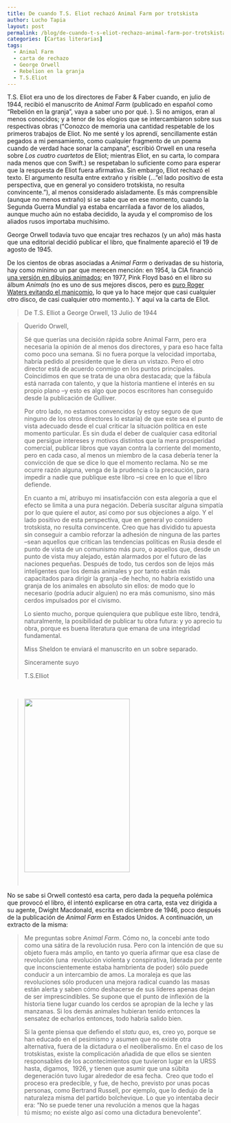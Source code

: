 ```yaml
---
title: De cuando T.S. Eliot rechazó Animal Farm por trotskista
author: Lucho Tapia
layout: post
permalink: /blog/de-cuando-t-s-eliot-rechazo-animal-farm-por-trotskista/
categories: [Cartas literarias]
tags:
  - Animal Farm
  - carta de rechazo
  - George Orwell
  - Rebelion en la granja
  - T.S.Eliot
---
```

T.S. Eliot era uno de los directores de Faber & Faber cuando, en julio de 1944, recibió el manuscrito de _Animal Farm_ (publicado en español como &#8220;Rebelión en la granja&#8221;, vaya a saber uno por qué. ). Si no amigos, eran al menos conocidos; y a tenor de los elogios que se intercambiaron sobre sus respectivas obras ("Conozco de memoria una cantidad respetable de los primeros trabajos de Eliot. No me senté y los aprendí, sencillamente están pegados a mi pensamiento, como cualquier fragmento de un poema cuando de verdad hace sonar la campana&#8221;, escribió Orwell en una reseña sobre _Los cuatro cuartetos_ de Eliot; mientras Eliot, en su carta, lo compara nada menos que con Swift.) se respetaban lo suficiente como para esperar que la respuesta de Eliot fuera afirmativa. Sin embargo, Eliot rechazó el texto. El argumento resulta entre extraño y risible (&#8230;&#8221;el lado positivo de esta perspectiva, que en general yo considero trotskista, no resulta convincente.&#8221;), al menos considerado aisladamente. Es más comprensible (aunque no menos extraño) si se sabe que en ese momento, cuando la Segunda Guerra Mundial ya estaba encarrilada a favor de los aliados, aunque mucho aún no estaba decidido, la ayuda y el compromiso de los aliados rusos importaba muchísimo.

George Orwell todavía tuvo que encajar tres rechazos (y un año) más hasta que una editorial decidió publicar el libro, que finalmente apareció el 19 de agosto de 1945.

De los cientos de obras asociadas a _Animal Farm_ o derivadas de su historia, hay como mínimo un par que merecen mención: en 1954, la CIA financió <a href="https://www.youtube.com/watch?v=w0pys7boNro" target="_blank">una versión en dibujos animados</a>; en 1977, Pink Floyd basó en el libro su álbum _Animals_ (no es uno de sus mejores discos, pero es <a href="https://www.youtube.com/watch?v=XqbWdoMd2H8" target="_blank">puro Roger Waters evitando el manicomio</a>, lo que ya lo hace mejor que casi cualquier otro disco, de casi cualquier otro momento.). Y aquí va la carta de Eliot.

> De T.S. Elliot a George Orwell, 13 Julio de 1944

> Querido Orwell,
>
> Sé que querías una decisión rápida sobre Animal Farm, pero era necesaria la opinión de al menos dos directores, y para eso hace falta como poco una semana. Si no fuera porque la velocidad importaba, habría pedido al presidente que le diera un vistazo. Pero el otro director está de acuerdo conmigo en los puntos principales. Coincidimos en que se trata de una obra destacada; que la fábula está narrada con talento, y que la historia mantiene el interés en su propio plano &#8211;y esto es algo que pocos escritores han conseguido desde la publicación de Gulliver.
>
> Por otro lado, no estamos convencidos (y estoy seguro de que ninguno de los otros directores lo estaría) de que este sea el punto de vista adecuado desde el cual criticar la situación política en este momento particular. Es sin duda el deber de cualquier casa editorial que persigue intereses y motivos distintos que la mera prosperidad comercial, publicar libros que vayan contra la corriente del momento, pero en cada caso, al menos un miembro de la casa debería tener la convicción de que se dice lo que el momento reclama. No se me ocurre razón alguna, venga de la prudencia o la precaución, para impedir a nadie que publique este libro &#8211;si cree en lo que el libro defiende.
>
> En cuanto a mí, atribuyo mi insatisfacción con esta alegoría a que el efecto se limita a una pura negación. Debería suscitar alguna simpatía por lo que quiere el autor, así como por sus objeciones a algo. Y el lado positivo de esta perspectiva, que en general yo considero trotskista, no resulta convincente. Creo que has dividido tu apuesta sin conseguir a cambio reforzar la adhesión de ninguna de las partes &#8211;sean aquellos que critican las tendencias políticas en Rusia desde el punto de vista de un comunismo más puro, o aquellos que, desde un punto de vista muy alejado, están alarmados por el futuro de las naciones pequeñas. Después de todo, tus cerdos son de lejos más inteligentes que los demás animales y por tanto están más capacitados para dirigir la granja &#8211;de hecho, no habría existido una granja de los animales en absoluto sin ellos: de modo que lo necesario (podría aducir alguien) no era más comunismo, sino más cerdos impulsados por el civismo.
>
> Lo siento mucho, porque quienquiera que publique este libro, tendrá, naturalmente, la posibilidad de publicar tu obra futura: y yo aprecio tu obra, porque es buena literatura que emana de una integridad fundamental.
>
> Miss Sheldon te enviará el manuscrito en un sobre separado.
>
> Sinceramente suyo
>
> T.S.Elliot

&nbsp;

> <div class="wp-nocaption alignnone">
>   <img class="alignnone" src="http://media-cache-ec0.pinimg.com/originals/11/65/ff/1165ff9e7bc25d574ec55fac450a2aa4.jpg" alt="" width="245" height="403" />
> </div>
>
> &nbsp;

No se sabe si Orwell contestó esa carta, pero dada la pequeña polémica que provocó el libro, él intentó explicarse en otra carta, esta vez dirigida a su agente, Dwight Macdonald, escrita en diciembre de 1946, poco después de la publicación de _Animal Farm_ en Estados Unidos. A continuación, un extracto de la misma:

> Me preguntas sobre _Animal Farm_. Cómo no, la concebí ante todo como una sátira de la revolución rusa. Pero con la intención de que su objeto fuera más amplio, en tanto yo quería afirmar que esa clase de revolución (una  revolución violenta y conspirativa, liderada por gente que inconscientemente estaba hambrienta de poder) sólo puede conducir a un intercambio de amos. La moraleja es que las revoluciones sólo producen una mejora radical cuando las masas están alerta y saben cómo deshacerse de sus líderes apenas dejan de ser imprescindibles. Se supone que el punto de inflexión de la historia tiene lugar cuando los cerdos se apropian de la leche y las manzanas. Si los demás animales hubieran tenido entonces la sensatez de echarlos entonces, todo habría salido bien.
>
> Si la gente piensa que defiendo el _statu quo_, es, creo yo, porque se han educado en el pesimismo y asumen que no existe otra alternativa, fuera de la dictadura o el neoliberalismo. En el caso de los trotskistas, existe la complicación añadida de que ellos se sienten responsables de los acontecimientos que tuvieron lugar en la URSS hasta, digamos,  1926, y tienen que asumir que una súbita degeneración tuvo lugar alrededor de esa fecha.  Creo que todo el proceso era predecible, y fue, de hecho, previsto por unas pocas personas, como Bertrand Russell, por ejemplo, que lo dedujo de la naturaleza misma del partido bolchevique. Lo que yo intentaba decir era: &#8220;No se puede tener una revolución a menos que la hagas tú mismo; no existe algo así como una dictadura benevolente&#8221;.
